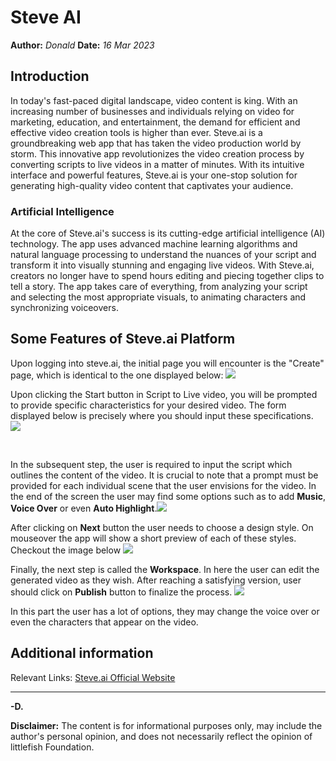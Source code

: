 # Steve AI
**Author:** *Donald*
**Date:** *16 Mar 2023*

## Introduction
In today's fast-paced digital landscape, video content is king. With an increasing number of businesses and individuals relying on video for marketing, education, and entertainment, the demand for efficient and effective video creation tools is higher than ever. Steve.ai is a groundbreaking web app that has taken the video production world by storm. This innovative app revolutionizes the video creation process by converting scripts to live videos in a matter of minutes. With its intuitive interface and powerful features, Steve.ai is your one-stop solution for generating high-quality video content that captivates your audience.

### Artificial Intelligence
At the core of Steve.ai's success is its cutting-edge artificial intelligence (AI) technology. The app uses advanced machine learning algorithms and natural language processing to understand the nuances of your script and transform it into visually stunning and engaging live videos. With Steve.ai, creators no longer have to spend hours editing and piecing together clips to tell a story. The app takes care of everything, from analyzing your script and selecting the most appropriate visuals, to animating characters and synchronizing voiceovers.

## Some Features of Steve.ai Platform

Upon logging into steve.ai, the initial page you will encounter is the "Create" page, which is identical to the one displayed below:
![](https://i.imgur.com/EGLg9B3.png)
<br/>

Upon clicking the Start button in Script to Live video, you will be prompted to provide specific characteristics for your desired video. The form displayed below is precisely where you should input these specifications.
![](https://i.imgur.com/S9HsdEj.png)

<br/>

In the subsequent step, the user is required to input the script which outlines the content of the video. It is crucial to note that a prompt must be provided for each individual scene that the user envisions for the video. In the end of the screen the user may find some options such as to add **Music**, **Voice Over** or even **Auto Highlight**.![](https://i.imgur.com/aHhFHT8.png)

After clicking on **Next** button the user needs to choose a design style. On mouseover the app will show a short preview of each of these styles. Checkout the image below
![](https://i.imgur.com/ZT9KNVn.jpg)

Finally, the next step is called the **Workspace**. In here the user can edit the generated video as they wish. After reaching a satisfying version, user should click on **Publish** button to finalize the process.
![](https://i.imgur.com/Y1beOLf.png)

In this part the user has a lot of options, they may change the voice over or even the characters that appear on the video.

## Additional information

Relevant Links:
[Steve.ai Official Website](https://steve.ai)

---
**-D.**

**Disclaimer:** The content is for informational purposes only, may include the author's personal opinion, and does not necessarily reflect the opinion of littlefish Foundation.

